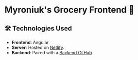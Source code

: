 # Myroniuk's Grocery Frontend  🛒

## 🛠️ Technologies Used

- **Frontend**: Angular
- **Server**: Hosted on [Netlify](https://myroniukgroceryfrontend.netlify.app/).
- **Backend**: Paired with a [Backend GitHub](https://github.com/OleksandrMyroniukUshio/grocerybackend).

